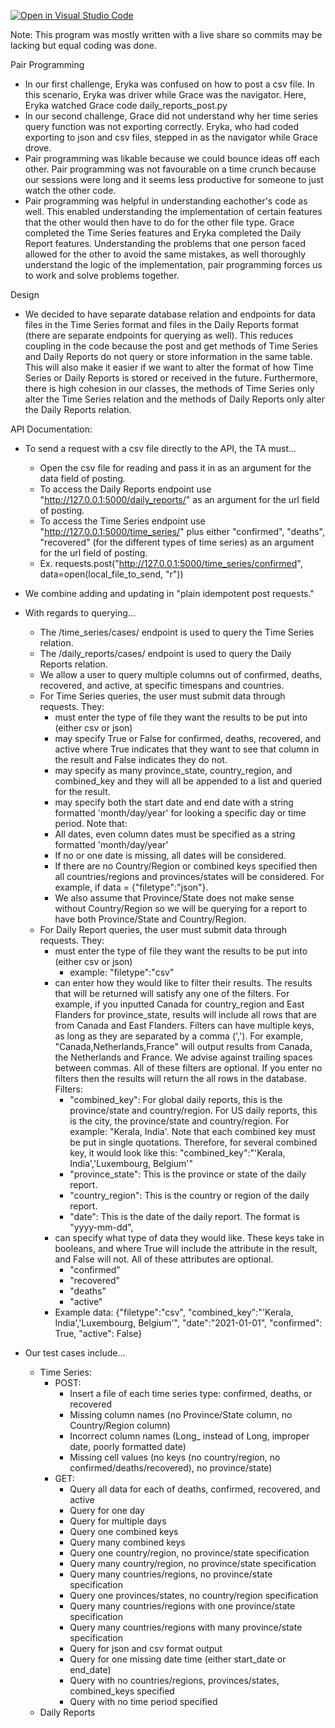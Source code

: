 [![Open in Visual Studio Code](https://classroom.github.com/assets/open-in-vscode-f059dc9a6f8d3a56e377f745f24479a46679e63a5d9fe6f495e02850cd0d8118.svg)](https://classroom.github.com/online_ide?assignment_repo_id=6228005&assignment_repo_type=AssignmentRepo)

Note: This program was mostly written with a live share so commits may be lacking but
equal coding was done.

Pair Programming
- In our first challenge, Eryka was confused on how to post a csv file. In this scenario, Eryka was driver while Grace was the navigator. Here, Eryka watched Grace code daily_reports_post.py 
- In our second challenge, Grace did not understand why her time series query function was not exporting correctly. Eryka, who had coded exporting to json and csv files, stepped in as the navigator while Grace drove.
- Pair programming was likable because we could bounce ideas off each other. Pair programming was not favourable on a time crunch because our sessions were long and it seems less productive for someone to just watch the other code.
- Pair programming was helpful in understanding eachother's code as well. This enabled understanding the implementation of certain features that the other would then have to do for the other file type. Grace completed the Time Series features and Eryka completed the Daily Report features. Understanding the problems that one person faced allowed for the other to avoid the same mistakes, as well thoroughly understand the logic of the implementation, pair programming forces us to work and solve problems together. 

Design
- We decided to have separate database relation and endpoints for data files in the Time Series format and files in the Daily Reports format (there are separate endpoints for querying as well). This reduces coupling in the code because the post and get methods of Time Series and Daily Reports do not query or store information in the same table. This will also make it easier if we want to alter the format of how Time Series or Daily Reports is stored or received in the future. Furthermore, there is high cohesion in our classes, the methods of Time Series only alter the Time Series relation and the methods of Daily Reports only alter the Daily Reports relation. 

 API Documentation:
 - To send a request with a csv file directly to the API, the TA must...
    - Open the csv file for reading and pass it in as an argument for the data field of posting.
    - To access the Daily Reports endpoint use "http://127.0.0.1:5000/daily_reports/" as an argument for the url field of posting.
    - To access the Time Series endpoint use "http://127.0.0.1:5000/time_series/" plus either "confirmed", "deaths", "recovered" (for the different types of time series) as an argument for the url field of posting.
    - Ex. requests.post("http://127.0.0.1:5000/time_series/confirmed", 
        data=open(local_file_to_send, "r"))
 - We combine adding and updating in "plain idempotent post requests."
 - With regards to querying...
    - The /time_series/cases/ endpoint is used to query the Time Series relation.
    - The /daily_reports/cases/ endpoint is used to query the Daily Reports relation.
    - We allow a user to query multiple columns out of confirmed, deaths, recovered, and active, at specific timespans and countries.
    - For Time Series queries, the user must submit data through requests. 
        They:
        - must enter the type of file they want the results to be put into (either csv or json)
        - may specify True or False for confirmed, deaths, recovered, and active where True indicates that they want to see that column in the result and False indicates they do not. 
        - may specify as many province_state, country_region, and combined_key and they will all be appended to a list and queried for the result. 
        - may specify both the start date and end date with a string formatted 'month/day/year' for looking a specific day or time period. 
        Note that:
        - All dates, even column dates must be specified as a string formatted 'month/day/year'
        - If no or one date is missing, all dates will be considered.
        - If there are no Country/Region or combined keys specified then all countries/regions and provinces/states will be considered. For example, if data = {"filetype":"json"}.
        - We also assume that Province/State does not make sense without Country/Region so we will be querying for a report to have both Province/State and Country/Region.
    - For Daily Report queries, the user must submit data through requests. They:
        - must enter the type of file they want the results to be put into (either csv or json)
            - example: "filetype":"csv"
        - can enter how they would like to filter their results. The results that will be returned will satisfy any one of the filters. For example, if you inputted Canada for country_region and  East Flanders for province_state, results will include all rows that are from Canada and East Flanders.
        Filters can have multiple keys, as long as they are separated by a comma (','). For example, "Canada,Netherlands,France" will output results from Canada, the Netherlands and France. We advise against trailing spaces between commas. All of these filters are optional. If you enter no filters then the results will return the all rows in the database. 
            Filters:
            - "combined_key": For global daily reports, this is the province/state and country/region. For US daily reports, this is the city, the province/state and country/region. For example: "Kerala, India'. Note that each combined key must be put in single quotations. Therefore, for several combined key, it would look like this: "combined_key":"'Kerala, India','Luxembourg, Belgium'"
            - "province_state": This is the province or state of the daily report. 
            - "country_region": This is the country or region of the daily report. 
            - "date": This is the date of the daily report. The format is "yyyy-mm-dd", 
        - can specify what type of data they would like. These keys take in booleans, and where True will include the attribute in the result, and False will not. All of these attributes are optional.
            - "confirmed"
            - "recovered"
            - "deaths"
            - "active" 
        - Example data: 
            {"filetype":"csv",
            "combined_key":"'Kerala, India','Luxembourg, Belgium'", 
            "date":"2021-01-01", 
            "confirmed": True, 
            "active": False}


- Our test cases include...
    - Time Series:
        - POST:
            - Insert a file of each time series type: confirmed, deaths, or recovered
            - Missing column names (no Province/State column, no Country/Region column)
            - Incorrect column names (Long_ instead of Long, improper date, poorly formatted date)
            - Missing cell values (no keys (no country/region, no confirmed/deaths/recovered), no province/state)
        - GET:
            - Query all data for each of deaths, confirmed, recovered, and active
            - Query for one day
            - Query for multiple days
            - Query one combined keys
            - Query many combined keys
            - Query one country/region, no province/state specification
            - Query many country/region, no province/state specification
            - Query many countries/regions, no province/state specification
            - Query one provinces/states, no country/region specification
            - Query many countries/regions with one province/state specification
            - Query many countries/regions with many province/state specification
            - Query for json and csv format output
            - Query for one missing date time (either start_date or end_date)
            - Query with no countries/regions, provinces/states, combined_keys specified
            - Query with no time period specified
    - Daily Reports
    
